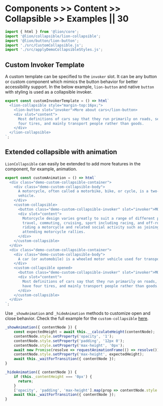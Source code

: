 # Components >> Content >> Collapsible >> Examples || 30

```js script
import { html } from '@lion/core';
import '@lion/collapsible/lion-collapsible';
import '@lion/button/lion-button';
import './src/CustomCollapsible.js';
import './src/applyDemoCollapsibleStyles.js';
```

## Custom Invoker Template

A custom template can be specified to the `invoker` slot. It can be any button or custom component which mimics the button behavior for better accessibility support. In the below example, `lion-button` and native `button` with styling is used as a collapsible invoker.

```js preview-story
export const customInvokerTemplate = () => html`
  <lion-collapsible style="margin-top:16px;">
    <lion-button slot="invoker">More about cars</lion-button>
    <div slot="content">
      Most definitions of cars say that they run primarily on roads, seat one to eight people, have
      four tires, and mainly transport people rather than goods.
    </div>
  </lion-collapsible>
`;
```

## Extended collapsible with animation

`LionCollapsible` can easily be extended to add more features in the component, for example, animation.

```js preview-story
export const customAnimation = () => html`
  <div class="demo-custom-collapsible-container">
    <div class="demo-custom-collapsible-body">
      A motorcycle, often called a motorbike, bike, or cycle, is a two- or three-wheeled motor
      vehicle.
    </div>
    <custom-collapsible>
      <button class="demo-custom-collapsible-invoker" slot="invoker">MORE ABOUT MOTORCYCLES</button>
      <div slot="content">
        Motorcycle design varies greatly to suit a range of different purposes: long distance
        travel, commuting, cruising, sport including racing, and off-road riding. Motorcycling is
        riding a motorcycle and related social activity such as joining a motorcycle club and
        attending motorcycle rallies.
      </div>
    </custom-collapsible>
  </div>
  <div class="demo-custom-collapsible-container">
    <div class="demo-custom-collapsible-body">
      A car (or automobile) is a wheeled motor vehicle used for transportation.
    </div>
    <custom-collapsible opened>
      <button class="demo-custom-collapsible-invoker" slot="invoker">MORE ABOUT CARS</button>
      <div slot="content">
        Most definitions of cars say that they run primarily on roads, seat one to eight people,
        have four tires, and mainly transport people rather than goods.
      </div>
    </custom-collapsible>
  </div>
`;
```

Use `_showAnimation` and `_hideAnimation` methods to customize open and close behavior. Check the full example for the `custom-collapsible` [here](https://github.com/ing-bank/lion/blob/master/packages/collapsible/demo/CustomCollapsible.js).

```js
_showAnimation({ contentNode }) {
    const expectedHeight = await this.__calculateHeight(contentNode);
    contentNode.style.setProperty('opacity', '1');
    contentNode.style.setProperty('padding', '12px 0');
    contentNode.style.setProperty('max-height', '0px');
    await new Promise(resolve => requestAnimationFrame(() => resolve()));
    contentNode.style.setProperty('max-height', expectedHeight);
    await this._waitForTransition({ contentNode });
}

_hideAnimation({ contentNode }) {
    if (this._contentHeight === '0px') {
      return;
    }
    ['opacity', 'padding', 'max-height'].map(prop => contentNode.style.setProperty(prop, 0));
    await this._waitForTransition({ contentNode });
}
```
